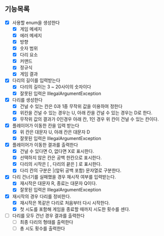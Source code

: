 ## 기능목록

- [X] 사용할 enum을 생성한다
  - [X] 게임 메세지
  - [X] 에러 메세지
  - [X] 방향
  - [X] 숫자 범위
  - [X] 다리 요소
  - [X] 커맨드
  - [X] 정규식
  - [X] 게임 결과
- [X] 다리의 길이를 입력받는다
  - [X] 다리의 길이는 3 ~ 20사이의 숫자이다
  - [X] 잘못된 입력은 IllegalArgumentException
- [X] 다리를 생성한다
  - [X] 건널 수 있는 칸은 0과 1중 무작위 값을 이용하여 정한다
  - [X] 위칸을 건널 수 있는 경우는 U, 아래 칸을 건널 수 있는 경우는 D로 한다.
  - [X] 무작위 값의 결과가 0인경우 아래 칸, 1인 경우 위 칸이 건널 수 있는 칸이다.
- [X] 플레이어가 이동한 칸을 입력 받는다
  - [X] 위 칸은 대문자 U, 아래 칸은 대문자 D
  - [X] 잘못된 입력은 IllegalArgumentException
- [X] 플레이어가 이동한 결과를 출력한다
  - [X] 건널 수 있다면 O, 없다면 X로 표시한다.
  - [X] 선택하지 않은 칸은 공백 한칸으로 표시한다.
  - [X] 다리의 시작은 [ , 다리의 끝은 ] 로 표시한다.
  - [X] 다리 칸의 구분은 |(앞뒤 공백 포함) 문자열로 구분한다.
- [X] 다리 건너기를 실패했을 경우 재시작 여부를 입력받는다.
  - [X] 재시작은 대문자 R, 종료는 대문자 Q이다.
  - [X] 잘못된 입력은 IllegalArgumentException
- [X] 재시작의 경우 다리를 정비한다.
  - [X] 재시작은 똑같은 다리로 처음부터 다시 시작한다.
  - [X] 첫 시도를 포함해 게임을 종료할 때까지 시도한 횟수를 센다.
- [ ] 다리를 모두 건넌 경우 결과를 출력한다
  - [ ] 최종 다리의 형태를 출력한다
  - [ ] 총 시도 횟수를 출력한다